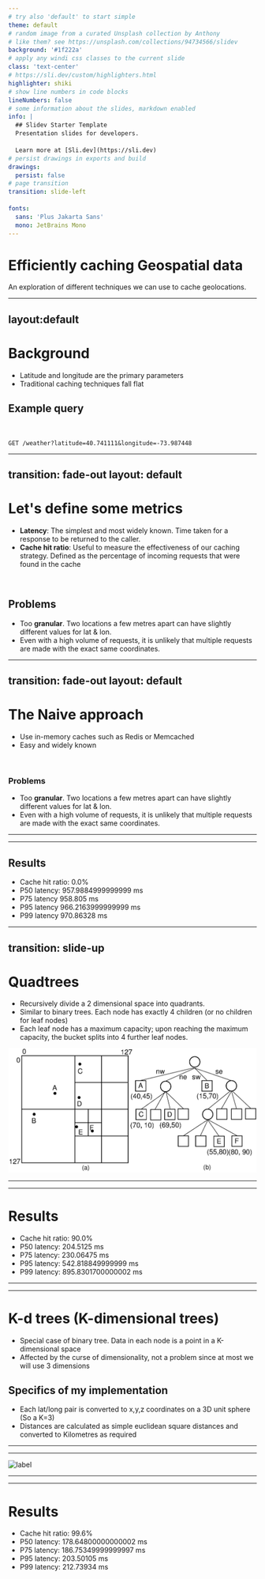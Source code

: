 ```yaml
---
# try also 'default' to start simple
theme: default
# random image from a curated Unsplash collection by Anthony
# like them? see https://unsplash.com/collections/94734566/slidev
background: '#1f222a'
# apply any windi css classes to the current slide
class: 'text-center'
# https://sli.dev/custom/highlighters.html
highlighter: shiki
# show line numbers in code blocks
lineNumbers: false
# some information about the slides, markdown enabled
info: |
  ## Slidev Starter Template
  Presentation slides for developers.

  Learn more at [Sli.dev](https://sli.dev)
# persist drawings in exports and build
drawings:
  persist: false
# page transition
transition: slide-left

fonts:
  sans: 'Plus Jakarta Sans'
  mono: JetBrains Mono
---
```


# Efficiently caching Geospatial data

An exploration of different techniques we can use to cache geolocations.


<div class="abs-br m-6 flex gap-2">
  <a href="https://github.com/SphericalKat/demystifying-webrtc" target="_blank" alt="GitHub"
    class="text-xl slidev-icon-btn opacity-50 !border-none !hover:text-white">
    <carbon-logo-github />
  </a>
</div>

<!--
The last comment block of each slide will be treated as slide notes. It will be visible and editable in Presenter Mode along with the slide. [Read more in the docs](https://sli.dev/guide/syntax.html#notes)
-->

---
layout:default
---

# Background

- Latitude and longitude are the primary parameters
- Traditional caching techniques fall flat

## Example query

<br />

```
GET /weather?latitude=40.741111&longitude=-73.987448
```

<!-- 

 -->

---
transition: fade-out
layout: default
---

# Let's define some metrics

- **Latency**: The simplest and most widely known. Time taken for a response to be returned to the caller.
- **Cache hit ratio**: Useful to measure the effectiveness of our caching strategy. Defined as the percentage of incoming requests that were found in the cache

<br/>

## Problems
- Too **granular**. Two locations a few metres apart can have slightly different values for lat & lon.
- Even with a high volume of requests, it is unlikely that multiple requests are made with the exact same coordinates.

<!--
You can have `style` tag in markdown to override the style for the current page.
Learn more: https://sli.dev/guide/syntax#embedded-styles
-->

<style>

</style>

---
transition: fade-out
layout: default
---

# The Naive approach

- Use in-memory caches such as Redis or Memcached
- Easy and widely known

<br/>

### Problems
- Too **granular**. Two locations a few metres apart can have slightly different values for lat & lon.
- Even with a high volume of requests, it is unlikely that multiple requests are made with the exact same coordinates.

---
---
## Results
- Cache hit ratio: 0.0%
- P50 latency:  957.9884999999999 ms
- P75 latency 958.805 ms
- P95 latency 966.2163999999999 ms
- P99 latency 970.86328 ms

<!--
You can have `style` tag in markdown to override the style for the current page.
Learn more: https://sli.dev/guide/syntax#embedded-styles
-->

<style>

</style>

<!--

-->

---
transition: slide-up
---

# Quadtrees

- Recursively divide a 2 dimensional space into quadrants.
- Similar to binary trees. Each node has exactly 4 children (or no children for leaf nodes)
- Each leaf node has a maximum capacity; upon reaching the maximum capacity, the bucket splits into 4 further leaf nodes.

<!--
A node of a point quadtree is similar to a node of a binary tree, with the major difference being that it has four pointers (one for each quadrant) instead of two ("left" and "right") as in an ordinary binary tree. Also a key is usually decomposed into two parts, referring to x and y coordinates. Therefore, a node contains the following information:
-->

<img src="https://github.com/amay12/SpatialSearch/raw/master/images/PRexamp.png" />

---
---
# Results
- Cache hit ratio: 90.0%
- P50 latency: 204.5125 ms
- P75 latency: 230.06475 ms
- P95 latency: 542.818849999999 ms
- P99 latency: 895.8301700000002 ms

---
---
# K-d trees (K-dimensional trees)
- Special case of binary tree. Data in each node is a point in a K-dimensional space
- Affected by the curse of dimensionality, not a problem since at most we will use 3 dimensions

## Specifics of my implementation
- Each lat/long pair is converted to x,y,z coordinates on a 3D unit sphere (So a K=3)
- Distances are calculated as simple euclidean square distances and converted to Kilometres as required

---
---


![label](https://res.cloudinary.com/practicaldev/image/fetch/s--0svT9Fp8--/c_imagga_scale,f_auto,fl_progressive,h_900,q_auto,w_1600/https://dev-to-uploads.s3.amazonaws.com/uploads/articles/ljpizoxvwhcocys863lw.PNG)
<!--

 -->

---
---

# Results
- Cache hit ratio: 99.6%
- P50 latency: 178.64800000000002 ms
- P75 latency: 186.75349999999997 ms
- P95 latency: 203.50105 ms
- P99 latency: 212.73934 ms



